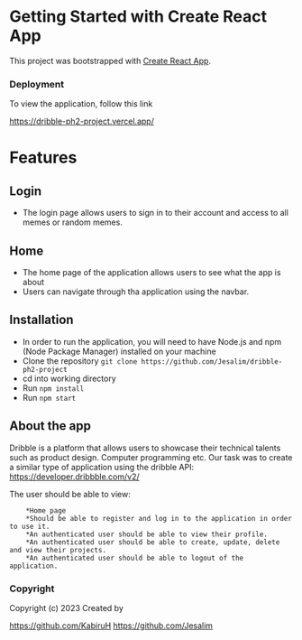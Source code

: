 # Getting Started with Create React App

This project was bootstrapped with [Create React App](https://github.com/facebook/create-react-app).

### Deployment

To view the application, follow this link

https://dribble-ph2-project.vercel.app/

# Features 

## Login
- The login page allows users to sign in to their account and access to all memes or random memes.

## Home 
- The home page of the application allows users to see what the app is about
- Users can navigate through tha application using the navbar.


## Installation 
- In order to run the application, you will need to have Node.js and npm (Node Package Manager) installed on your machine
- Clone the repository `git clone https://github.com/Jesalim/dribble-ph2-project`
- cd into working directory
- Run `npm install`
- Run `npm start`


## About the app

Dribble is a platform that allows users to showcase their technical talents such as product design. Computer programming etc. Our task was to create a similar type of application using the dribble API: https://developer.dribbble.com/v2/

The user should be able to view:

        *Home page 
        *Should be able to register and log in to the application in order to use it.
        *An authenticated user should be able to view their profile.
        *An authenticated user should be able to create, update, delete and view their projects.
        *An authenticated user should be able to logout of the application.

### Copyright
Copyright (c) 2023 
Created by 

https://github.com/KabiruH
https://github.com/Jesalim


